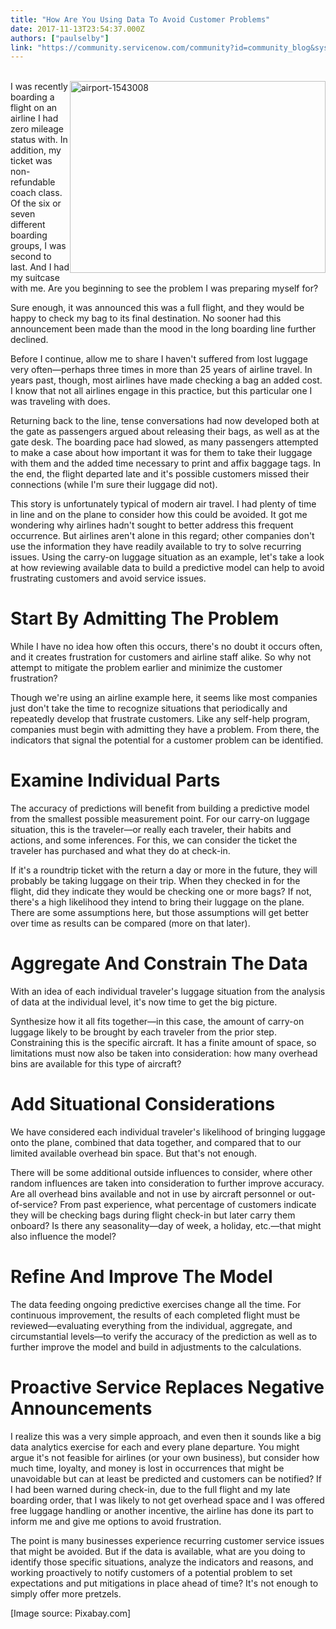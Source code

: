 ```yaml
---
title: "How Are You Using Data To Avoid Customer Problems"
date: 2017-11-13T23:54:37.000Z
authors: ["paulselby"]
link: "https://community.servicenow.com/community?id=community_blog&sys_id=b1bdaaa9dbd0dbc01dcaf3231f961964"
---
```

<p><br/><img alt="airport-1543008" class="alignnone wp-image-2997" height="307" src="https://insightsincustomerservice.files.wordpress.com/2017/11/airport-1543008.jpg" style="float: right;" width="409"/>I was recently boarding a flight on an airline I had zero mileage status with. In addition, my ticket was non-refundable coach class. Of the six or seven different boarding groups, I was second to last. And I had my suitcase with me. Are you beginning to see the problem I was preparing myself for?</p><p></p><p>Sure enough, it was announced this was a full flight, and they would be happy to check my bag to its final destination. No sooner had this announcement been made than the mood in the long boarding line further declined.</p><p></p><p>Before I continue, allow me to share I haven't suffered from lost luggage very often—perhaps three times in more than 25 years of airline travel. In years past, though, most airlines have made checking a bag an added cost. I know that not all airlines engage in this practice, but this particular one I was traveling with does.</p><p></p><p>Returning back to the line, tense conversations had now developed both at the gate as passengers argued about releasing their bags, as well as at the gate desk. The boarding pace had slowed, as many passengers attempted to make a case about how important it was for them to take their luggage with them and the added time necessary to print and affix baggage tags. In the end, the flight departed late and it's possible customers missed their connections (while I'm sure their luggage did not).</p><p></p><p>This story is unfortunately typical of modern air travel. I had plenty of time in line and on the plane to consider how this could be avoided. It got me wondering why airlines hadn't sought to better address this frequent occurrence. But airlines aren't alone in this regard; other companies don't use the information they have readily available to try to solve recurring issues. Using the carry-on luggage situation as an example, let's take a look at how reviewing available data to build a predictive model can help to avoid frustrating customers and avoid service issues.</p><p></p><h1>Start By Admitting The Problem</h1><p>While I have no idea how often this occurs, there's no doubt it occurs often, and it creates frustration for customers and airline staff alike. So why not attempt to mitigate the problem earlier and minimize the customer frustration?</p><p></p><p>Though we're using an airline example here, it seems like most companies just don't take the time to recognize situations that periodically and repeatedly develop that frustrate customers. Like any self-help program, companies must begin with admitting they have a problem. From there, the indicators that signal the potential for a customer problem can be identified.</p><p></p><h1>Examine Individual Parts</h1><p>The accuracy of predictions will benefit from building a predictive model from the smallest possible measurement point. For our carry-on luggage situation, this is the traveler—or really each traveler, their habits and actions, and some inferences. For this, we can consider the ticket the traveler has purchased and what they do at check-in.</p><p></p><p>If it's a roundtrip ticket with the return a day or more in the future, they will probably be taking luggage on their trip. When they checked in for the flight, did they indicate they would be checking one or more bags? If not, there's a high likelihood they intend to bring their luggage on the plane. There are some assumptions here, but those assumptions will get better over time as results can be compared (more on that later).</p><p></p><h1>Aggregate And Constrain The Data</h1><p>With an idea of each individual traveler's luggage situation from the analysis of data at the individual level, it's now time to get the big picture.</p><p></p><p>Synthesize how it all fits together—in this case, the amount of carry-on luggage likely to be brought by each traveler from the prior step. Constraining this is the specific aircraft. It has a finite amount of space, so limitations must now also be taken into consideration: how many overhead bins are available for this type of aircraft?</p><p></p><h1>Add Situational Considerations</h1><p>We have considered each individual traveler's likelihood of bringing luggage onto the plane, combined that data together, and compared that to our limited available overhead bin space. But that's not enough.</p><p></p><p>There will be some additional outside influences to consider, where other random influences are taken into consideration to further improve accuracy. Are all overhead bins available and not in use by aircraft personnel or out-of-service? From past experience, what percentage of customers indicate they will be checking bags during flight check-in but later carry them onboard? Is there any seasonality—day of week, a holiday, etc.—that might also influence the model?</p><p></p><h1>Refine And Improve The Model</h1><p>The data feeding ongoing predictive exercises change all the time. For continuous improvement, the results of each completed flight must be reviewed—evaluating everything from the individual, aggregate, and circumstantial levels—to verify the accuracy of the prediction as well as to further improve the model and build in adjustments to the calculations.</p><p></p><h1>Proactive Service Replaces Negative Announcements</h1><p>I realize this was a very simple approach, and even then it sounds like a big data analytics exercise for each and every plane departure. You might argue it's not feasible for airlines (or your own business), but consider how much time, loyalty, and money is lost in occurrences that might be unavoidable but can at least be predicted and customers can be notified? If I had been warned during check-in, due to the full flight and my late boarding order, that I was likely to not get overhead space and I was offered free luggage handling or another incentive, the airline has done its part to inform me and give me options to avoid frustration.</p><p></p><p>The point is many businesses experience recurring customer service issues that might be avoided. But if the data is available, what are you doing to identify those specific situations, analyze the indicators and reasons, and working proactively to notify customers of a potential problem to set expectations and put mitigations in place ahead of time? It's not enough to simply offer more pretzels.</p><p></p><p></p><p>[Image source: Pixabay.com]</p>